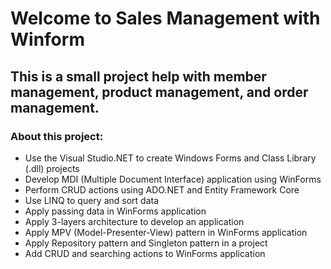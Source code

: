 # Welcome to Sales Management with Winform
## This is a small project help with member management, product management, and order management. 
### About this project:
* Use the Visual Studio.NET to create Windows Forms and Class Library (.dll) projects
* Develop MDI (Multiple Document Interface) application using WinForms
* Perform CRUD actions using ADO.NET and Entity Framework Core
* Use LINQ to query and sort data
* Apply passing data in WinForms application
* Apply 3-layers architecture to develop an application
* Apply MPV (Model-Presenter-View) pattern in WinForms application
* Apply Repository pattern and Singleton pattern in a project
* Add CRUD and searching actions to WinForms application
